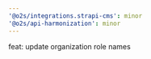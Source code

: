```yaml
---
'@o2s/integrations.strapi-cms': minor
'@o2s/api-harmonization': minor
---
```


feat: update organization role names
